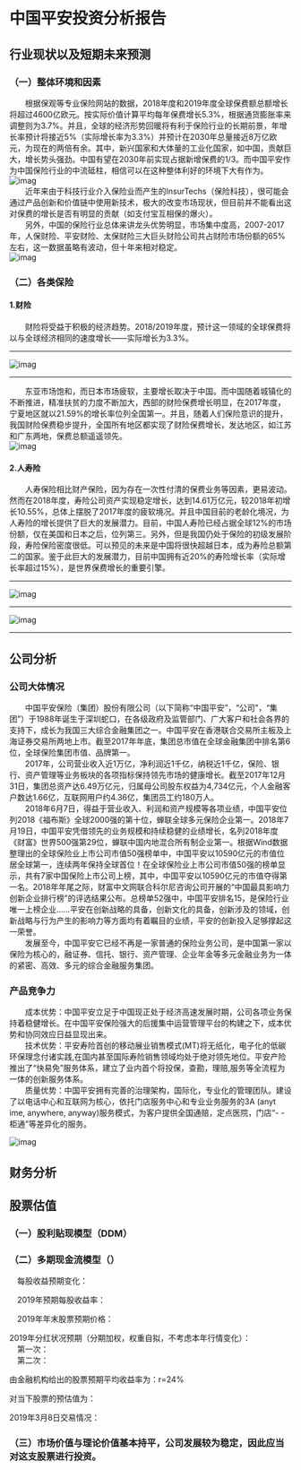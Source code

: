 # 中国平安投资分析报告  
## 行业现状以及短期未来预测
### （一）整体环境和因素
&emsp;&emsp;根据保观等专业保险网站的数据，2018年度和2019年度全球保费额总额增长将超过4600亿欧元。按实际价值计算平均每年保费增长5.3%，根据通货膨胀率来调整则为3.7%。并且，全球的经济形势回暖将有利于保险行业的长期前景，年增长率预计将接近5%（实际增长率为3.3%）并预计在2030年总量接近8万亿欧元，为现在的两倍有余。其中，新兴国家和大体量的工业化国家，如中国，贡献巨大，增长势头强劲。中国有望在2030年前实现占据新增保费的1/3。而中国平安作为中国保险行业的中流砥柱，相信可以在这种整体利好的环境下大有作为。   
![imag](https://github.com/Luosuu/pictures/blob/master/%E5%85%A8%E7%90%83%E5%B8%82%E5%9C%BA%E9%A2%84%E6%B5%8B.jpg)  
&emsp;&emsp;近年来由于科技行业介入保险业而产生的InsurTechs（保险科技），很可能会通过产品创新和价值链中使用新技术，极大的改变市场现状，但目前并不能看出这对保费的增长是否有明显的贡献（如支付宝互相保的爆火）。  
&emsp;&emsp;另外，中国的保险行业总体来讲龙头优势明显，市场集中度高，2007-2017年，人保财险、平安财险、太保财险三大巨头财险公司共占财险市场份额的65%左右，这一数据虽略有波动，但十年来相对稳定。  
![imag](https://github.com/Luosuu/pictures/blob/master/%E5%9B%BD%E5%AE%B6%E7%BB%9F%E8%AE%A1%E8%A1%8C%E4%B8%9A%E7%8E%B0%E7%8A%B6.jpg)
### （二）各类保险
#### 1.财险
&emsp;&emsp;财险将受益于积极的经济趋势。2018/2019年度，预计这一领域的全球保费将以与全球经济相同的速度增长——实际增长为3.3%。  
***
![imag](https://github.com/Luosuu/pictures/blob/master/%E7%BB%8F%E6%B5%8E%E5%BD%A2%E5%8A%BF%E5%8A%A9%E9%95%BF.jpg)
***
&emsp;&emsp;东亚市场饱和，而日本市场疲软，主要增长取决于中国。而中国随着城镇化的不断推进，精准扶贫的力度不断加大，西部的财险保费增长明显，在2017年度，宁夏地区就以21.59%的增长率位列全国第一。并且，随着人们保险意识的提升，我国财险保费稳步提升，全国所有地区都实现了财险保费增长，发达地区，如江苏和广东两地，保费总额遥遥领先。  
![imag](https://github.com/Luosuu/pictures/blob/master/%E4%BF%9D%E9%99%A9%E5%9C%B0%E5%8C%BA%E6%8E%92%E5%90%8D.png)
#### 2.人寿险
&emsp;&emsp;人寿保险相比财产保险，因为存在一次性付清的保费业务等因素，更易波动。然而在2018年度，寿险公司资产实现稳定增长，达到14.61万亿元，较2018年初增长10.55%，总体上摆脱了2017年度的疲软境况。并且中国目前的老龄化境况，为人寿险的增长提供了巨大的发展潜力。目前，中国人寿险已经占据全球12%的市场份额，仅在美国和日本之后，位列第三。另外，但是我国仍处于保险的初级发展阶段，寿险保险密度很低。可以预见的未来是中国将很快超越日本，成为寿险总额第二的国家。鉴于此巨大的发展潜力，目前中国拥有近20%的寿险增长率（实际增长率超过15%），是世界保费增长的重要引擎。  
***
![imag](https://github.com/Luosuu/pictures/blob/master/%E6%96%B0%E5%85%B4%E5%8A%A8%E5%8A%9B.jpg)  
***
![imag](https://github.com/Luosuu/pictures/blob/master/%E5%9B%BD%E9%99%85%E6%8E%92%E5%90%8D%E9%A2%84%E6%B5%8B.jpg)
***
## 公司分析
### 公司大体情况
&emsp;&emsp;中国平安保险（集团）股份有限公司（以下简称“中国平安”，“公司”，“集团”）于1988年诞生于深圳蛇口，在各级政府及监管部门、广大客户和社会各界的支持下，成长为我国三大综合金融集团之一。中国平安在香港联合交易所主板及上海证券交易所两地上市。截至2017年年底，集团总市值在全球金融集团中排名第6位，全球保险集团市值、品牌第一。  
&emsp;&emsp;2017年，公司营业收入近1万亿，净利润近1千亿，纳税近1千亿，保险、银行、资产管理等业务板块的各项指标保持领先市场的健康增长。截至2017年12月31日，集团总资产达6.49万亿元，归属母公司股东权益为4,734亿元，个人金融客户数达1.66亿，互联网用户约4.36亿，集团员工约180万人。  
&emsp;&emsp;2018年6月7日，得益于营业收入、利润和资产规模等各项业绩，中国平安位列2018《福布斯》全球2000强的第十位，蝉联全球多元保险企业第一。2018年7月19日，中国平安凭借领先的业务规模和持续稳健的业绩增长，名列2018年度《财富》世界500强第29位，蝉联中国内地混合所有制企业第一。根据Wind数据整理出的全球保险业上市公司市值50强榜单中，中国平安以10590亿元的市值位居全球第一，连续两年保持全球首位！在全球保险业上市公司市值50强的榜单显示，共有7家中国保险上市公司上榜，其中，中国平安以10590亿元的市值夺得第一名。2018年年尾之际，财富中文网联合科尔尼咨询公司开展的“中国最具影响力创新企业排行榜”的评选结果公布。总榜单52强中，中国平安排名15，是保险行业唯一上榜企业……平安在创新战略的具备，创新文化的具备，创新涉及的领域，创新战略与行为产生的影响力等方面均有着瞩目的业绩，平安的创新投入足够撑起这一荣誉。  
&emsp;&emsp;发展至今，中国平安它已经不再是一家普通的保险业务公司，是中国第一家以保险为核心的，融证券、信托、银行、资产管理、企业年金等多元金融业务为一体的紧密、高效、多元的综合金融服务集团。  
### 产品竞争力
&emsp;&emsp;成本优势：中国平安立足于中国现正处于经济高速发展时期，公司各项业务保持着稳健增长。在中国平安保险强大的后援集中运营管理平台的构建之下，成本优势和协同效应日益显现出来。  
&emsp;&emsp;技术优势：平安寿险首创的移动展业销售模式(MT)将无纸化，电子化的低碳环保理念付诸实践,在国内甚至国际寿险销售领域均处于绝对领先地位。平安产险推出了“快易免”服务体系，建立了业内首个将投保，查勘，理赔,服务等全流程为一体的创新服务体系。  
&emsp;&emsp;质量优势：中国平安拥有完善的治理架构，国际化，专业化的管理团队。建设了以电话中心和互联网为核心，依托门店服务中心和专业业务服务的3A (anyt ime, anywhere, anyway)服务模式，为客户提供全国通赔，定点医院，门店“- -柜通”等差异化的服务。  

![imag](https://github.com/Luosuu/pictures/blob/master/%E5%B9%B3%E5%AE%89%E4%BB%8B%E7%BB%8D.jpg)

## 财务分析

## 股票估值
### （一）股利贴现模型（DDM）
### （二）多期现金流模型（）
&emsp;每股收益预期变化： 

&emsp;2019年预期每股收益率：  

&emsp;2019年年末股票预期价格：  

2019年分红状况预期（分期加权，权重自拟，不考虑本年行情变化）：  
&emsp;第一次：  
&emsp;第二次：  

由金融机构给出的股票预期平均收益率为：r=24%  

对当下股票的预估值为：  

2019年3月8日交易情况：  

### （三）市场价值与理论价值基本持平，公司发展较为稳定，因此应当对这支股票进行投资。  
